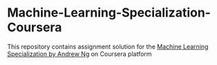 # Machine-Learning-Specialization-Coursera

This repository contains assignment solution for the [Machine Learning Specialization by Andrew Ng](https://www.coursera.org/specializations/machine-learning-introduction) on Coursera platform
